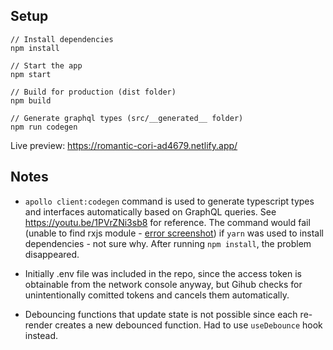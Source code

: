 ## Setup

```
// Install dependencies
npm install

// Start the app
npm start

// Build for production (dist folder)
npm build

// Generate graphql types (src/__generated__ folder)
npm run codegen
```

Live preview: https://romantic-cori-ad4679.netlify.app/

## Notes

- `apollo client:codegen` command is used to generate typescript types and interfaces automatically based on GraphQL queries. See https://youtu.be/1PVrZNi3sb8 for reference. The command would fail (unable to find rxjs module - [error screenshot](yarn-bug.JPG)) if `yarn` was used to install dependencies - not sure why. After running `npm install`, the problem disappeared.

- Initially .env file was included in the repo, since the access token is obtainable from the network console anyway, but Gihub checks for unintentionally comitted tokens and cancels them automatically.
- Debouncing functions that update state is not possible since each re-render creates a new debounced function. Had to use `useDebounce` hook instead.
